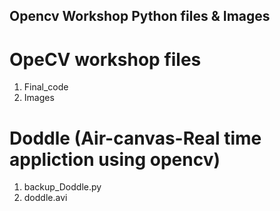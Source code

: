 ## Opencv Workshop Python files & Images 

# OpeCV workshop files

1. Final_code
2. Images

# Doddle (Air-canvas-Real time appliction using opencv)

1. backup_Doddle.py
2. doddle.avi
